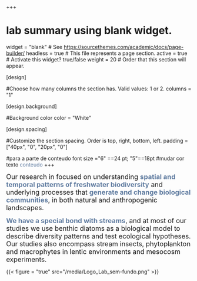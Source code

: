 +++
# lab summary using blank widget.
widget = "blank"  # See https://sourcethemes.com/academic/docs/page-builder/
headless = true  # This file represents a page section.
active = true  # Activate this widget? true/false
weight = 20  # Order that this section will appear.


[design]

#Choose how many columns the section has. Valid values: 1 or 2.
columns = "1"

  
[design.background]

#Background color
color = "White"


[design.spacing]

#Customize the section spacing. Order is top, right, bottom, left.
padding = ["40px", "0", "20px", "0"]

#para a parte de conteudo font size ="6" ==24 pt; "5"==18pt
#mudar cor texto <span style="color:#607CA0">conteudo</span> 
+++

<font size="4">Our research in focused on understanding <span style="color:#607CA0">**spatial and temporal patterns of freshwater biodiversity**</span> and underlying processes that <span style="color:#607CA0">**generate and change biological communities**</span>, in both natural and anthropogenic landscapes.</font> 

<font size="4"><span style="color:#607CA0">**We have a special bond with streams**</span>, and at most of our studies we use benthic diatoms as a biological model to describe diversity patterns and test ecological hypotheses. Our studies also encompass stream insects, phytoplankton and macrophytes in lentic environments and mesocosm experiments.</font> 

{{< figure = "true" src="/media/Logo_Lab_sem-fundo.png" >}}



